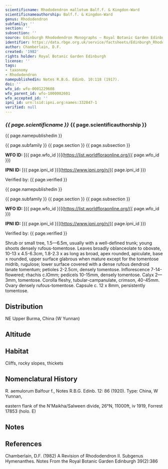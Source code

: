 ```yaml
---
scientificname: Rhododendron mallotum Balf.f. & Kingdon-Ward
scientificnameauthorship: Balf.f. & Kingdon-Ward
genus: Rhododendron
subfamily: ''
section: ''
subsection: ''
source: Edinburgh Rhododendron Monographs – Royal Botanic Garden Edinburgh
identifier: https://data.rbge.org.uk/service/factsheets/Edinburgh_Rhododendron_Monographs.xhtml
author: Chamberlain, D.F.
created: '1982'
rights holder: Royal Botanic Garden Edinburgh
license: ''
tags:
- taxonomy
- Rhododendron
namepublishedin: Notes R.B.G. Edinb. 10:118 (1917).
doi: ''
wfo_id: wfo-0001229608
wfo_parent_id: wfo-1000002601
wfo_accepted_id: ''
ipni_id: urn:lsid:ipni.org:names:332847-1
verified: null
---
```

### _{{ page.scientificname }}_ {{ page.scientificauthorship }}
 {{ page.namepublishedin }}

{{ page.subfamily }} {{ page.section }} {{ page.subsection }}

**WFO ID:** [{{ page.wfo_id }}](https://list.worldfloraonline.org/{{ page.wfo_id }})

**IPNI ID:** [{{ page.ipni_id }}](https://www.ipni.org/n/{{ page.ipni_id }})

Verified by: {{ page.verified }}

 {{ page.namepublishedin }}

{{ page.subfamily }} {{ page.section }} {{ page.subsection }}

**WFO ID:** [{{ page.wfo_id }}](https://list.worldfloraonline.org/{{ page.wfo_id }})

**IPNI ID:** [{{ page.ipni_id }}](https://www.ipni.org/n/{{ page.ipni_id }})

Verified by: {{ page.verified }}



Shrub or small tree, 1.5—6.5m, usually with a well-defined trunk; young shoots densely rufous-tomentose. Leaves broadly oblanceolate to obovate, 10-13 x 4.5-6.3cm, 1.8-2.3 x as long as broad, apex rounded, apiculate, base ± rounded, upper surface glabrous when mature except for the tomentose midrib, rugulose; lower surface covered with a dense rufous dendroid lanate tomentum; petioles 2-2.5cm, densely tomentose. Inflorescence 7-14-flowered; rhachis c.lOmm; pedicels 10-15mm, densely tomentose. Calyx 2—3mm, tomentose. Corolla fleshy, tubular-campanulate, crimson, 40-45mm. Ovary densely rufous-tomentose. Capsule c. 12 x 8mm, persistently tomentose.

## Distribution
NE Upper Burma, China (W Yunnan)

## Altitude


## Habitat
Cliffs, rocky slopes, thickets

## Nomenclatural History
R. aemulorum Balfour f., Notes R.B.G. Edinb. 12: 86 (1920). Type: China, W Yunnan,

   eastern flank of the N'Maikha/Salween divide, 26°N, 11000ft, iv 1919, Forrest 17853 (holo. E)
                       
## Notes


## References

Chamberlain, D.F. (1982) A Revision of Rhododendron II. Subgenus Hymenanthes. Notes From the Royal Botanic Garden Edinburgh 39(2):386
